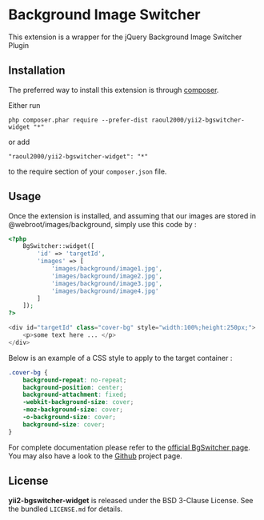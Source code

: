 Background Image Switcher
=========================
This extension is a wrapper for the jQuery Background Image Switcher Plugin

Installation
------------

The preferred way to install this extension is through [composer](http://getcomposer.org/download/).

Either run

```
php composer.phar require --prefer-dist raoul2000/yii2-bgswitcher-widget "*"
```

or add

```
"raoul2000/yii2-bgswitcher-widget": "*"
```

to the require section of your `composer.json` file.


Usage
-----

Once the extension is installed, and assuming that our images are stored in @webroot/images/background, simply use this code by  :

```php
<?php
	BgSwitcher::widget([
		'id' => 'targetId',
		'images' => [
			'images/background/image1.jpg',
			'images/background/image2.jpg',
			'images/background/image3.jpg',
			'images/background/image4.jpg'
		]
	]);
?>

<div id="targetId" class="cover-bg" style="width:100%;height:250px;">
	<p>some text here ... </p>
</div>
```

Below is an example of a CSS style to apply to the target container :  


```css
.cover-bg {
	background-repeat: no-repeat;
	background-position: center;
	background-attachment: fixed;
	-webkit-background-size: cover;
	-moz-background-size: cover;
	-o-background-size: cover;
	background-size: cover;
}
```

For complete documentation please refer to the [official BgSwitcher page](http://rewish.github.io/jquery-bgswitcher/). You may also have a look
to the [Github](https://github.com/rewish/jquery-bgswitcher) project page.

License
-------

**yii2-bgswitcher-widget** is released under the BSD 3-Clause License. See the bundled `LICENSE.md` for details.
